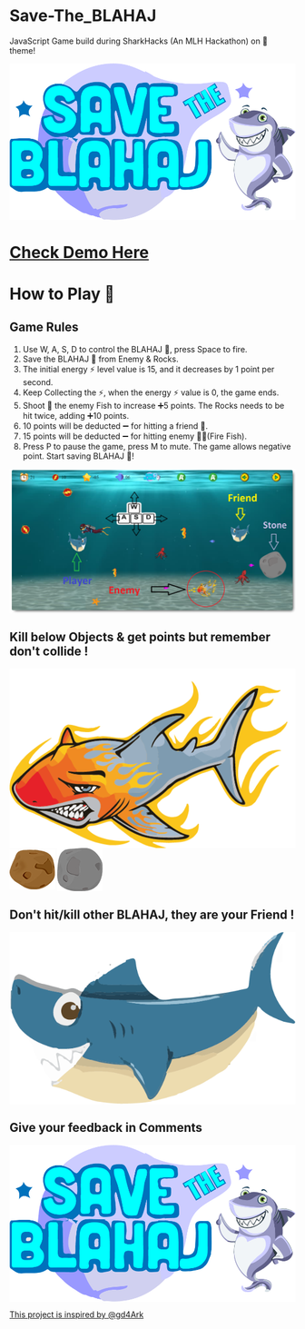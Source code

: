 # Save-The_BLAHAJ
JavaScript Game build during SharkHacks (An MLH Hackathon) on 🦈 theme!

<img align="center" src="https://raw.githubusercontent.com/h4rishabh/Save-The-BLAHAJ/master/img/logo-01.png" />

# [Check Demo Here](https://savetheblahaj.co/)

# How to Play 🦈

## Game Rules
1. Use W, A, S, D to control the BLAHAJ 🦈, press Space to fire.
2. Save the BLAHAJ 🦈 from Enemy & Rocks.
3. The initial energy ⚡ level value is 15, and it decreases by 1 point per second.
4. Keep Collecting the ⚡, when the energy ⚡ value is 0, the game ends.
5. Shoot 🌠 the enemy Fish to increase ➕5 points. The Rocks needs to be hit twice, adding ➕10 points.
6. 10 points will be deducted ➖ for hitting a friend 🦈.
7. 15 points will be deducted ➖ for hitting enemy 🦡🔥(Fire Fish).
8. Press P to pause the game, press M to mute. The game allows negative point.
Start saving BLAHAJ 🦈!

<img align="center" src="https://raw.githubusercontent.com/h4rishabh/save-the-blahaj-mhl_project/master/img/readme/game_intro.png" />


## Kill below Objects & get points but remember don't collide !

<img align="center" src="https://raw.githubusercontent.com/h4rishabh/Save-The-BLAHAJ/master/img/readme/enemy1.png" />
<img align="center" src="https://raw.githubusercontent.com/h4rishabh/Save-The-BLAHAJ/master/img/readme/enemy2.png" />
<img align="center" src="https://raw.githubusercontent.com/h4rishabh/Save-The-BLAHAJ/master/img/readme/enemy3.png" />

## Don't hit/kill other BLAHAJ, they are your Friend !

<img align="center" src="https://raw.githubusercontent.com/h4rishabh/Save-The-BLAHAJ/master/img/readme/friend.png" />

## Give your feedback in Comments

<img align="center" src="https://raw.githubusercontent.com/h4rishabh/Save-The-BLAHAJ/master/img/logo-01.png" />


[This project is inspired by @gd4Ark](https://github.com/gd4Ark/star-battle)

